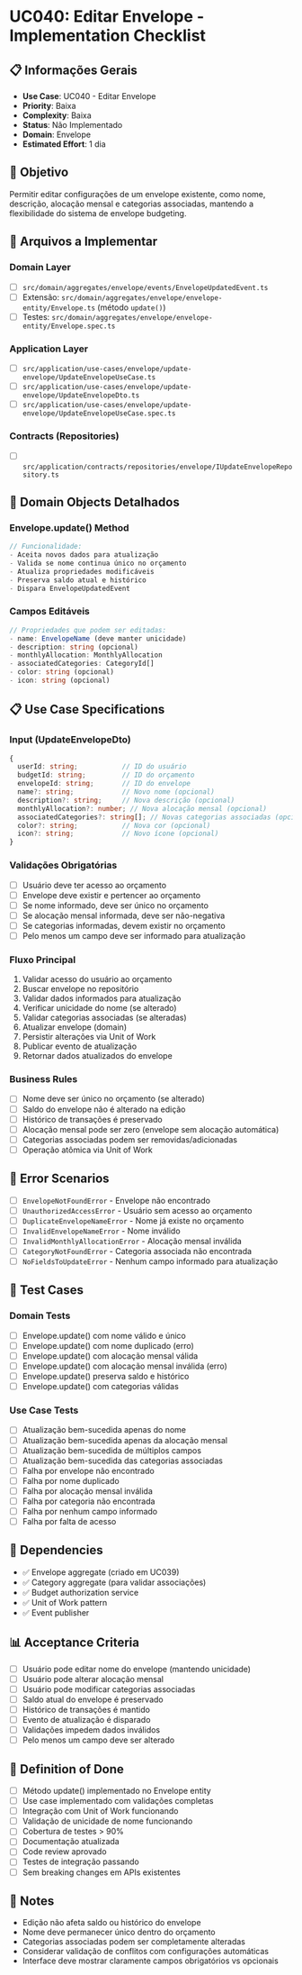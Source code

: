 # UC040: Editar Envelope - Implementation Checklist

## 📋 **Informações Gerais**
- **Use Case**: UC040 - Editar Envelope
- **Priority**: Baixa
- **Complexity**: Baixa
- **Status**: Não Implementado
- **Domain**: Envelope
- **Estimated Effort**: 1 dia

## 🎯 **Objetivo**
Permitir editar configurações de um envelope existente, como nome, descrição, alocação mensal e categorias associadas, mantendo a flexibilidade do sistema de envelope budgeting.

## 📁 **Arquivos a Implementar**

### **Domain Layer**
- [ ] `src/domain/aggregates/envelope/events/EnvelopeUpdatedEvent.ts`
- [ ] Extensão: `src/domain/aggregates/envelope/envelope-entity/Envelope.ts` (método `update()`)
- [ ] Testes: `src/domain/aggregates/envelope/envelope-entity/Envelope.spec.ts`

### **Application Layer**
- [ ] `src/application/use-cases/envelope/update-envelope/UpdateEnvelopeUseCase.ts`
- [ ] `src/application/use-cases/envelope/update-envelope/UpdateEnvelopeDto.ts`
- [ ] `src/application/use-cases/envelope/update-envelope/UpdateEnvelopeUseCase.spec.ts`

### **Contracts (Repositories)**
- [ ] `src/application/contracts/repositories/envelope/IUpdateEnvelopeRepository.ts`

## 🧱 **Domain Objects Detalhados**

### **Envelope.update() Method**
```typescript
// Funcionalidade:
- Aceita novos dados para atualização
- Valida se nome continua único no orçamento
- Atualiza propriedades modificáveis
- Preserva saldo atual e histórico
- Dispara EnvelopeUpdatedEvent
```

### **Campos Editáveis**
```typescript
// Propriedades que podem ser editadas:
- name: EnvelopeName (deve manter unicidade)
- description: string (opcional)
- monthlyAllocation: MonthlyAllocation
- associatedCategories: CategoryId[]
- color: string (opcional)
- icon: string (opcional)
```

## 📋 **Use Case Specifications**

### **Input (UpdateEnvelopeDto)**
```typescript
{
  userId: string;           // ID do usuário
  budgetId: string;         // ID do orçamento
  envelopeId: string;       // ID do envelope
  name?: string;            // Novo nome (opcional)
  description?: string;     // Nova descrição (opcional)
  monthlyAllocation?: number; // Nova alocação mensal (opcional)
  associatedCategories?: string[]; // Novas categorias associadas (opcional)
  color?: string;           // Nova cor (opcional)
  icon?: string;            // Novo ícone (opcional)
}
```

### **Validações Obrigatórias**
- [ ] Usuário deve ter acesso ao orçamento
- [ ] Envelope deve existir e pertencer ao orçamento
- [ ] Se nome informado, deve ser único no orçamento
- [ ] Se alocação mensal informada, deve ser não-negativa
- [ ] Se categorias informadas, devem existir no orçamento
- [ ] Pelo menos um campo deve ser informado para atualização

### **Fluxo Principal**
1. Validar acesso do usuário ao orçamento
2. Buscar envelope no repositório
3. Validar dados informados para atualização
4. Verificar unicidade do nome (se alterado)
5. Validar categorias associadas (se alteradas)
6. Atualizar envelope (domain)
7. Persistir alterações via Unit of Work
8. Publicar evento de atualização
9. Retornar dados atualizados do envelope

### **Business Rules**
- [ ] Nome deve ser único no orçamento (se alterado)
- [ ] Saldo do envelope não é alterado na edição
- [ ] Histórico de transações é preservado
- [ ] Alocação mensal pode ser zero (envelope sem alocação automática)
- [ ] Categorias associadas podem ser removidas/adicionadas
- [ ] Operação atômica via Unit of Work

## 🚫 **Error Scenarios**
- [ ] `EnvelopeNotFoundError` - Envelope não encontrado
- [ ] `UnauthorizedAccessError` - Usuário sem acesso ao orçamento
- [ ] `DuplicateEnvelopeNameError` - Nome já existe no orçamento
- [ ] `InvalidEnvelopeNameError` - Nome inválido
- [ ] `InvalidMonthlyAllocationError` - Alocação mensal inválida
- [ ] `CategoryNotFoundError` - Categoria associada não encontrada
- [ ] `NoFieldsToUpdateError` - Nenhum campo informado para atualização

## 🧪 **Test Cases**

### **Domain Tests**
- [ ] Envelope.update() com nome válido e único
- [ ] Envelope.update() com nome duplicado (erro)
- [ ] Envelope.update() com alocação mensal válida
- [ ] Envelope.update() com alocação mensal inválida (erro)
- [ ] Envelope.update() preserva saldo e histórico
- [ ] Envelope.update() com categorias válidas

### **Use Case Tests**
- [ ] Atualização bem-sucedida apenas do nome
- [ ] Atualização bem-sucedida apenas da alocação mensal
- [ ] Atualização bem-sucedida de múltiplos campos
- [ ] Atualização bem-sucedida das categorias associadas
- [ ] Falha por envelope não encontrado
- [ ] Falha por nome duplicado
- [ ] Falha por alocação mensal inválida
- [ ] Falha por categoria não encontrada
- [ ] Falha por nenhum campo informado
- [ ] Falha por falta de acesso

## 🔗 **Dependencies**
- ✅ Envelope aggregate (criado em UC039)
- ✅ Category aggregate (para validar associações)
- ✅ Budget authorization service
- ✅ Unit of Work pattern
- ✅ Event publisher

## 📊 **Acceptance Criteria**
- [ ] Usuário pode editar nome do envelope (mantendo unicidade)
- [ ] Usuário pode alterar alocação mensal
- [ ] Usuário pode modificar categorias associadas
- [ ] Saldo atual do envelope é preservado
- [ ] Histórico de transações é mantido
- [ ] Evento de atualização é disparado
- [ ] Validações impedem dados inválidos
- [ ] Pelo menos um campo deve ser alterado

## 🚀 **Definition of Done**
- [ ] Método update() implementado no Envelope entity
- [ ] Use case implementado com validações completas
- [ ] Integração com Unit of Work funcionando
- [ ] Validação de unicidade de nome funcionando
- [ ] Cobertura de testes > 90%
- [ ] Documentação atualizada
- [ ] Code review aprovado
- [ ] Testes de integração passando
- [ ] Sem breaking changes em APIs existentes

## 📝 **Notes**
- Edição não afeta saldo ou histórico do envelope
- Nome deve permanecer único dentro do orçamento
- Categorias associadas podem ser completamente alteradas
- Considerar validação de conflitos com configurações automáticas
- Interface deve mostrar claramente campos obrigatórios vs opcionais
